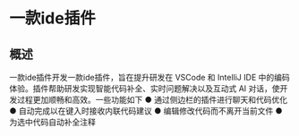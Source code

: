 # 一款ide插件

## 概述

一款ide插件开发一款ide插件，旨在提升研发在 VSCode 和 IntelliJ IDE 中的编码体验。插件帮助研发实现智能代码补全、实时问题解决以及互动式 AI 对话，使开发过程更加顺畅和高效。一些功能如下
● 通过侧边栏的插件进行聊天和代码优化
● 自动完成以在键入时接收内联代码建议
● 编辑修改代码而不离开当前文件
● 为选中代码自动补全注释

